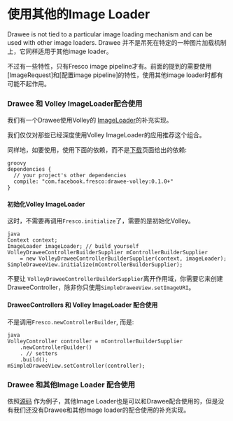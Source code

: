 # 使用其他的Image Loader


Drawee is not tied to a particular image loading mechanism and can be used with other image loaders.
Drawee 并不是吊死在特定的一种图片加载机制上，它同样适用于其他image loader。

不过有一些特性，只有Fresco image pipeline才有。前面的提到的需要使用[ImageRequest]和[配置image
pipeline]的特性，使用其他image loader时都有可能不起作用。

### Drawee 和 Volley ImageLoader配合使用

我们有一个Drawee使用Volley的 [ImageLoader](https://developer.android.com/training/volley/request.html)的补充实现。 

我们仅仅对那些已经深度使用Volley ImageLoader的应用推荐这个组合。

同样地，如要使用，使用下面的依赖，而不是[下载](download-fresco.html)页面给出的依赖:

```
groovy
dependencies {
  // your project's other dependencies
  compile: "com.facebook.fresco:drawee-volley:0.1.0+"
}
```

#### 初始化Volley ImageLoader

这时，不需要再调用`Fresco.initialize`了，需要的是初始化Volley。

```
java
Context context;
ImageLoader imageLoader; // build yourself
VolleyDraweeControllerBuilderSupplier mControllerBuilderSupplier
    = new VolleyDraweeControllerBuilderSupplier(context, imageLoader);
SimpleDraweeView.initialize(mControllerBuilderSupplier);
```

不要让 `VolleyDraweeControllerBuilderSupplier`离开作用域，你需要它来创建DraweeController，除非你只使用`SimpleDraweeView.setImageURI`。

#### DraweeControllers 和 Volley ImageLoader 配合使用

不是调用`Fresco.newControllerBuilder`, 而是:

```
java
VolleyController controller = mControllerBuilderSupplier
    .newControllerBuilder()
    . // setters
    .build();
mSimpleDraweeView.setController(controller);
```

### Drawee 和其他Image Loader 配合使用

依照[源码](https://github.com/facebook/fresco/tree/master/drawee-backends/drawee-volley/src/main/java/com/facebook/drawee/backends/volley) 作为例子，其他Image Loader也是可以和Drawee配合使用的，但是没有我们还没有Drawee和其他Image loader的配合使用的补充实现。
